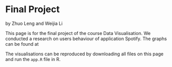 #  Final Project

by Zhuo Leng and Weijia Li



This page is for the final project of the course Data Visualisation. We conducted a research on users behaviour of application Spotify. The graphs can be found at

The visualisations can be reproduced by downloading all files on this page and run the `app.R` file in R.
